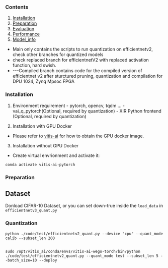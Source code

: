 ### Contents
1. [Installation](#installation)
2. [Preparation](#preparation)
3. [Evaluation](#evaluation)
4. [Performance](#performance)
5. [Model_info](#model_info)

  - Main only contains the scripts to run quantization on efficientnetv2, check other branches for quantized models
  - check replaced branch for efficientnetV2 with replaced activation function, hard swish.
  - ---Compiled branch contains code for the compiled version of efficientnet v2 after sturctured pruning, quantization and compilation for DPU 1024, Zynq Mpsoc FPGA 
### Installation

   1. Environment requirement
    - pytorch, opencv, tqdm ...
    - vai_q_pytorch(Optional, required by quantization)
    - XIR Python frontend (Optional, required by quantization)

   2. Installation with GPU Docker
   - Please refer to [vitis-ai](https://github.com/Xilinx/Vitis-AI/tree/master/) for how to obtain the GPU docker image.
   
   3. Installation without GPU Docker

   - Create virtual envrionment and activate it:
   ```shell
   conda activate vitis-ai-pytorch
   ```

### Preparation
   ## Dataset
   Donload CIFAR-10 Dataset, 
   or you can set down-true inside the ```load_data``` in ```efficientnetv3_quant.py```



### Quantization
   ```
python ./code/test/efficientnetv2_quant.py --device "cpu" --quant_mode calib --subset_len 200

```
```

sudo /opt/vitis_ai/conda/envs/vitis-ai-wego-torch/bin/python ./code/test/efficientnetv2_quant.py --quant_mode test --subset_len 5 --batch_size=10 --deploy 
```
